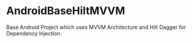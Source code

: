 # AndroidBaseHiltMVVM
 Base Android Project which uses MVVM Architecture and Hilt Dagger for Dependency Injection.

